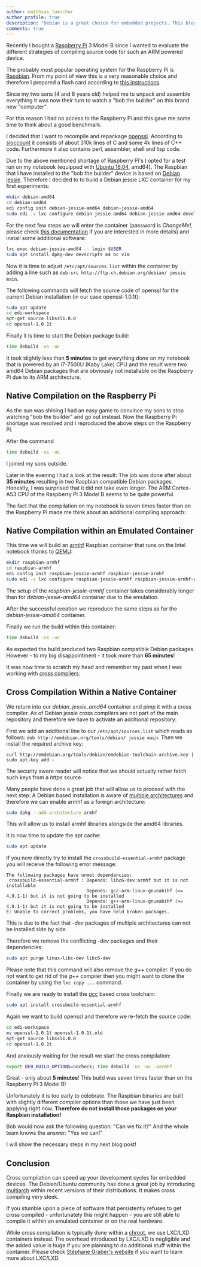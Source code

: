 ```yaml
---
author: matthias_luescher
author_profile: true
description: "Debian is a great choice for embedded projects. This blog post presents three approaches for getting your source code compiled for the target system."
comments: true
---
```


Recently I bought a [Raspberry Pi](http://www.raspberrypi.org) 3 Model B since I wanted to evaluate the different strategies of 
compiling source code for such an ARM powered device.

The probably most popular operating system for the Raspberry Pi is [Raspbian](https://www.raspbian.org/). From my point of view this is
a very reasonable choice and therefore I prepared a flash card according to 
[this instructions](https://www.raspberrypi.org/documentation/installation/installing-images/linux.md).

Since my two sons (4 and 6 years old) helped me to unpack and assemble everything it was now their turn to watch a "bob the builder" 
on this brand new "computer".

For this reason I had no access to the Raspberry Pi and this gave me some time to think about a good benchmark.

I decided that I want to recompile and repackage [openssl](https://www.openssl.org/). According to 
[sloccount](https://www.dwheeler.com/sloccount/) it consists 
of about 310k lines of C and some 4k lines of C++ code. Furthermore it also contains perl, assembler, shell and lisp code.

Due to the above mentioned shortage of Raspberry Pi's I opted for a test run on my notebook 
(equipped with [Ubuntu 16.04](http://releases.ubuntu.com/16.04/), amd64). The Raspbian that 
I have installed to the "bob the builder" device is based on [Debian jessie](https://www.debian.org/releases/jessie/). 
Therefore I decided to to build a Debian jessie LXC container for my first experiments:

``` bash
mkdir debian-amd64
cd debian-amd64
edi config init debian-jessie-amd64 debian-jessie-amd64
sudo edi -v lxc configure debian-jessie-amd64 debian-jessie-amd64-develop.yml
```

For the next few steps we will enter the container (password is _ChangeMe!_, please check 
[this documentation](http://docs.get-edi.io/en/latest/getting_started.html) 
if you are interested in more details) and install some additional software:

``` bash
lxc exec debian-jessie-amd64 -- login $USER
sudo apt install dpkg-dev devscripts m4 bc vim
```

Now it is time to adjust ```/etc/apt/sources.list``` within the container by adding a line such as
```deb-src http://ftp.ch.debian.org/debian/ jessie main```.
 
The following commands will fetch the source code of openssl for the current Debian installation (in our case openssl-1.0.1t):

``` bash
sudo apt update
cd edi-workspace
apt-get source libssl1.0.0
cd openssl-1.0.1t
```

Finally it is time to start the Debian package build:

``` bash
time debuild -us -uc
```

It took slightly less than **5 minutes** to get everything done on my notebook that is powered by an i7-7500U (Kaby Lake) CPU and the
result were two amd64 Debian packages that are obviously not installable on the Raspberry Pi due to its ARM architecture.

## Native Compilation on the Raspberry Pi

As the sun was shining I had an easy game to convince my sons to stop watching "bob the builder" and go out instead. Now the
Raspberry Pi shortage was resolved and I reproduced the above steps on the Raspberry Pi.
 
After the command

``` bash
time debuild -us -uc
```

I joined my sons outside.

Later in the evening I had a look at the result: The job was done after about **35 minutes** resulting in two Raspbian compatible
Debian packages. Honestly, I was surprised that it did not take even longer. The ARM Cortex-A53 CPU of the Raspberry Pi 3 Model B 
seems to be quite powerful.
 
The fact that the compilation on my notebook is seven times faster than on the Raspberry Pi made me think about an additional
compiling approach:

## Native Compilation within an Emulated Container

This time we will build an [armhf](https://wiki.debian.org/ArmHardFloatPort) Raspbian container that runs on the Intel notebook 
thanks to [QEMU](http://wiki.qemu.org):

``` bash
mkdir raspbian-armhf
cd raspbian-armhf
edi config init raspbian-jessie-armhf raspbian-jessie-armhf
sudo edi -v lxc configure raspbian-jessie-armhf raspbian-jessie-armhf-develop.yml
```

The setup of the _raspbian-jessie-armhf_ container takes considerably longer than for _debian-jessie-amd64_ container 
due to the emulation.

After the successful creation we reproduce the same steps as for the _debian-jessie-amd64_ container.

Finally we run the build within this container:

``` bash
time debuild -us -uc
```

As expected the build produced two Raspbian compatible Debian packages. However - to my big disappointment - it took
more than **65 minutes**!

It was now time to scratch my head and remember my past when I was working with [cross compilers](https://en.wikipedia.org/wiki/Cross_compiler):

## Cross Compilation Within a Native Container

We return into our _debian_jessie_amd64_ container and pimp it with a cross compiler. As of Debian jessie cross compilers
are not part of the main repository and therefore we have to activate an additional repository:

First we add an additional line to our ```/etc/apt/sources.list``` which reads as follows: 
```deb http://emdebian.org/tools/debian/ jessie main```. Then we install the required archive key:

```
curl http://emdebian.org/tools/debian/emdebian-toolchain-archive.key | sudo apt-key add -
```

The security aware reader will notice that we should actually rather fetch such keys from a _https_ source.

Many people have done a great job that will allow us to proceed with the next step: A Debian based installation is aware of 
[multiple architectures](https://wiki.debian.org/Multiarch/HOWTO) and therefore we can enable armhf as a foreign architecture:
 
``` bash
sudo dpkg --add-architecture armhf
```

This will allow us to install armhf libraries alongside the amd64 libraries.

It is now time to update the apt cache:

``` bash
sudo apt update
```

If you now directly try to install the ```crossbuild-essential-armhf``` package you will receive the following error message:

```
The following packages have unmet dependencies:
 crossbuild-essential-armhf : Depends: libc6-dev:armhf but it is not installable
                              Depends: gcc-arm-linux-gnueabihf (>= 4.9.1-1) but it is not going to be installed
                              Depends: g++-arm-linux-gnueabihf (>= 4.9.1-1) but it is not going to be installed
E: Unable to correct problems, you have held broken packages.
```

This is due to the fact that _-dev_ packages of multiple architectures can not be installed side by side.

Therefore we remove the conflicting _-dev_ packages and their dependencies:

``` bash
sudo apt purge linux-libc-dev libc6-dev
```

Please note that this command will also remove the _g++_ compiler. If you do not want to get rid of the _g++_ compiler then you
might want to clone the container by using the ```lxc copy ...``` command.

Finally we are ready to install the [gcc](https://gcc.gnu.org/) based cross toolchain:

``` bash
sudo apt install crossbuild-essential-armhf
```

Again we want to build openssl and therefore we re-fetch the source code:

``` bash
cd edi-workspace
mv openssl-1.0.1t openssl-1.0.1t.old
apt-get source libssl1.0.0
cd openssl-1.0.1t
```

And anxiously waiting for the result we start the cross compilation:

``` bash
export DEB_BUILD_OPTIONS=nocheck; time debuild -us -uc -aarmhf
```

Great - only about **5 minutes**! This build was seven times faster than on the Raspberry Pi 3 Model B! 

Unfortunately it is too early
to celebrate. The Raspbian binaries are built with slightly different compiler options than those we have just been applying right now.
**Therefore do not install those packages on your Raspbian installation!** 

Bob would now ask the following question: "Can we fix it?" And the whole team knows the answer: "Yes we can!"

I will show the necessary steps in my next blog post!


## Conclusion

Cross compilation can speed up your development cycles for embedded devices. The Debian/Ubuntu community has done a great job by
introducing [multiarch](https://wiki.debian.org/Multiarch/HOWTO) within recent versions of their distributions. It makes cross
compiling very sleek.

If you stumble upon a piece of software that persistently refuses to get cross compiled - unfortunately this might happen - you are still
able to compile it within an emulated container or on the real hardware.

While cross compilation is typically done within a [chroot](https://en.wikipedia.org/wiki/Chroot), we use LXC/LXD containers instead.
The overhead introduced by LXC/LXD is negligible and the added value is huge if you are planning to do additional stuff within the
container. Please check [Stéphane Graber's website](https://stgraber.org/2016/03/11/lxd-2-0-blog-post-series-012/) 
if you want to learn more about LXC/LXD.





